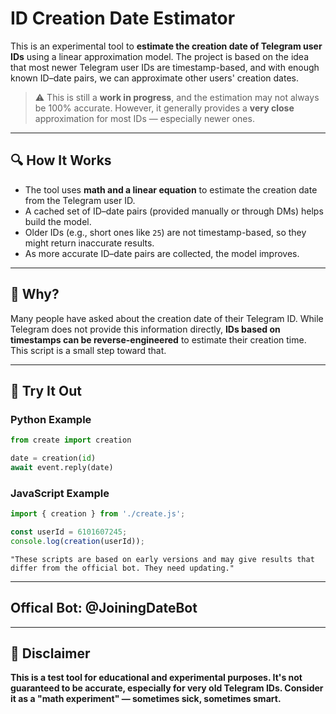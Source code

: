 # ID Creation Date Estimator

This is an experimental tool to **estimate the creation date of Telegram user IDs** using a linear approximation model. The project is based on the idea that most newer Telegram user IDs are timestamp-based, and with enough known ID–date pairs, we can approximate other users' creation dates.

> ⚠️ This is still a **work in progress**, and the estimation may not always be 100% accurate. However, it generally provides a **very close** approximation for most IDs — especially newer ones.

---

## 🔍 How It Works

- The tool uses **math and a linear equation** to estimate the creation date from the Telegram user ID.
- A cached set of ID–date pairs (provided manually or through DMs) helps build the model.
- Older IDs (e.g., short ones like `25`) are not timestamp-based, so they might return inaccurate results.
- As more accurate ID–date pairs are collected, the model improves.

---

## 🧠 Why?

Many people have asked about the creation date of their Telegram ID. While Telegram does not provide this information directly, **IDs based on timestamps can be reverse-engineered** to estimate their creation time. This script is a small step toward that.

---

## 🧪 Try It Out

### Python Example

```python
from create import creation

date = creation(id)
await event.reply(date)
```

### JavaScript Example

```javascript
import { creation } from './create.js';

const userId = 6101607245;
console.log(creation(userId));
```

```warn⚠️
"These scripts are based on early versions and may give results that differ from the official bot. They need updating."
```

---
**Offical Bot: @JoiningDateBot**
---

---

## 🚧 Disclaimer
**This is a test tool for educational and experimental purposes. It's not guaranteed to be accurate, especially for very old Telegram IDs. Consider it as a "math experiment" — sometimes sick, sometimes smart.**
